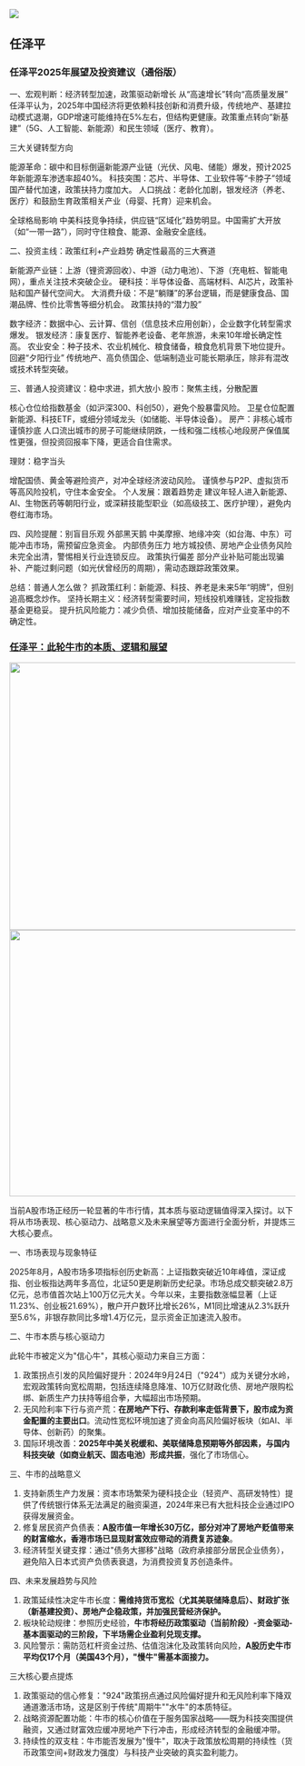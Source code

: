 
![](https://github.com/user-attachments/assets/26356a82-6442-4770-8b5d-88e97608654e)

## 任泽平

### 任泽平2025年展望及投资建议（通俗版）

一、宏观判断：经济转型加速，政策驱动新增长 从“高速增长”转向“高质量发展”
任泽平认为，2025年中国经济将更依赖科技创新和消费升级，传统地产、基建拉动模式退潮，GDP增速可能维持在5%左右，但结构更健康。政策重点转向“新基建”（5G、人工智能、新能源）和民生领域（医疗、教育）。

三大关键转型方向

能源革命：碳中和目标倒逼新能源产业链（光伏、风电、储能）爆发，预计2025年新能源车渗透率超40%。
科技突围：芯片、半导体、工业软件等“卡脖子”领域国产替代加速，政策扶持力度加大。
人口挑战：老龄化加剧，银发经济（养老、医疗）和鼓励生育政策相关产业（母婴、托育）迎来机会。

全球格局影响
中美科技竞争持续，供应链“区域化”趋势明显。中国需扩大开放（如“一带一路”），同时守住粮食、能源、金融安全底线。

二、投资主线：政策红利+产业趋势
确定性最高的三大赛道

新能源产业链：上游（锂资源回收）、中游（动力电池）、下游（充电桩、智能电网），重点关注技术突破企业。
硬科技：半导体设备、高端材料、AI芯片，政策补贴和国产替代空间大。
大消费升级：不是“躺赚”的茅台逻辑，而是健康食品、国潮品牌、性价比零售等细分机会。
政策扶持的“潜力股”

数字经济：数据中心、云计算、信创（信息技术应用创新），企业数字化转型需求爆发。
银发经济：康复医疗、智能养老设备、老年旅游，未来10年增长确定性高。
农业安全：种子技术、农业机械化、粮食储备，粮食危机背景下地位提升。
回避“夕阳行业”
传统地产、高负债国企、低端制造业可能长期承压，除非有混改或技术转型突破。

三、普通人投资建议：稳中求进，抓大放小
股市：聚焦主线，分散配置

核心仓位给指数基金（如沪深300、科创50），避免个股暴雷风险。
卫星仓位配置新能源、科技ETF，或细分领域龙头（如储能、半导体设备）。
房产：非核心城市谨慎抄底
人口流出城市的房子可能继续阴跌，一线和强二线核心地段房产保值属性更强，但投资回报率下降，更适合自住需求。

理财：稳字当头

增配国债、黄金等避险资产，对冲全球经济波动风险。
谨慎参与P2P、虚拟货币等高风险投机，守住本金安全。
个人发展：跟着趋势走
建议年轻人进入新能源、AI、生物医药等朝阳行业，或深耕技能型职业（如高级技工、医疗护理），避免内卷红海市场。

四、风险提醒：别盲目乐观 外部黑天鹅
中美摩擦、地缘冲突（如台海、中东）可能冲击市场，需预留应急资金。
内部债务压力
地方城投债、房地产企业债务风险未完全出清，警惕相关行业连锁反应。
政策执行偏差
部分产业补贴可能出现骗补、产能过剩问题（如光伏曾经历的周期），需动态跟踪政策效果。

总结：普通人怎么做？
抓政策红利：新能源、科技、养老是未来5年“明牌”，但别追高概念炒作。
坚持长期主义：经济转型需要时间，短线投机难赚钱，定投指数基金更稳妥。
提升抗风险能力：减少负债、增加技能储备，应对产业变革中的不确定性。

### [任泽平：此轮牛市的本质、逻辑和展望](https://cj.sina.com.cn/articles/view/1010395044/3c3967a401901lui6)

<img width="700" height="471" alt="" src="https://github.com/user-attachments/assets/43a2beb2-97e6-4264-94ee-ddb95a35f4f5" />
<img width="700" height="469" alt="" src="https://github.com/user-attachments/assets/f7eda5d6-e5a2-4881-b5d3-3e62f5476bdd" />

当前A股市场正经历一轮显著的牛市行情，其本质与驱动逻辑值得深入探讨。以下将从市场表现、核心驱动力、战略意义及未来展望等方面进行全面分析，并提炼三大核心要点。

一、市场表现与现象特征

2025年8月，A股市场多项指标创历史新高：上证指数突破近10年峰值，深证成指、创业板指达两年多高位，北证50更是刷新历史纪录。市场总成交额突破2.8万亿元，总市值首次站上100万亿元大关。今年以来，主要指数涨幅显著（上证11.23%、创业板21.69%），散户开户数环比增长26%，M1同比增速从2.3%跃升至5.6%，非银存款同比多增1.4万亿元，显示资金正加速流入股市。

二、牛市本质与核心驱动力

此轮牛市被定义为"信心牛"，其核心驱动力来自三方面：

1. 政策拐点引发的风险偏好提升：2024年9月24日（"924"）成为关键分水岭，宏观政策转向宽松周期，包括连续降息降准、10万亿财政化债、房地产限购松绑、新质生产力扶持等组合拳，大幅超出市场预期。
2. 无风险利率下行与资产荒：**在房地产下行、存款利率走低背景下，股市成为资金配置的主要出口**。流动性宽松环境加速了资金向高风险偏好板块（如AI、半导体、创新药）的聚集。
3. 国际环境改善：**2025年中美关税缓和、美联储降息预期等外部因素，与国内科技突破（如商业航天、固态电池）形成共振**，强化了市场信心。

三、牛市的战略意义

1. 支持新质生产力发展：资本市场繁荣为硬科技企业（轻资产、高研发特性）提供了传统银行体系无法满足的融资渠道，2024年来已有大批科技企业通过IPO获得发展资金。
2. 修复居民资产负债表：**A股市值一年增长30万亿，部分对冲了房地产贬值带来的财富缩水，香港市场已显现财富效应带动的消费复苏迹象**。
3. 经济转型关键支撑：通过"债务大挪移"战略（政府承接部分居民企业债务），避免陷入日本式资产负债表衰退，为消费投资复苏创造条件。

四、未来发展趋势与风险

1. 政策延续性决定牛市长度：**需维持货币宽松（尤其美联储降息后）、财政扩张（新基建投资）、房地产企稳政策，并加强民营经济保护。**
2. 板块轮动规律：参照历史经验，**牛市将经历政策驱动（当前阶段）-资金驱动-基本面驱动的三阶段，下半场需企业盈利兑现支撑。**
3. 风险警示：需防范杠杆资金过热、估值泡沫化及政策转向风险，**A股历史牛市平均仅17个月（美国43个月），"慢牛"需基本面接力。**

三大核心要点提炼

1. 政策驱动的信心修复："924"政策拐点通过风险偏好提升和无风险利率下降双通道激活市场，这是区别于传统"周期牛""水牛"的本质特征。
2. 战略资源配置功能：牛市的核心价值在于服务国家战略——既为科技突围提供融资，又通过财富效应缓冲房地产下行冲击，形成经济转型的金融缓冲带。
3. 持续性的双支柱：牛市能否发展为"慢牛"，取决于政策放松周期的持续性（货币政策空间+财政发力强度）与科技产业突破的真实盈利能力。


